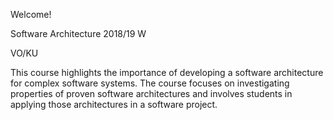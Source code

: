 
Welcome!

Software Architecture 2018/19 W

VO/KU

This course highlights the importance of developing a software architecture for complex software systems. The course focuses on investigating properties of proven software architectures and involves students in applying those architectures in a software project.
